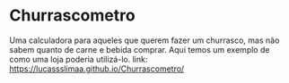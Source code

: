 # Churrascometro
Uma calculadora para aqueles que querem fazer um churrasco, mas não sabem quanto de carne e bebida comprar. Aqui temos um exemplo de como uma loja poderia utilizá-lo.
link: https://lucassslimaa.github.io/Churrascometro/
